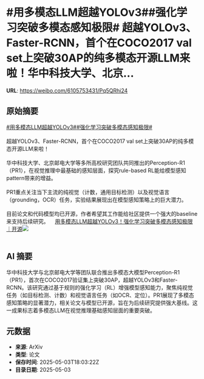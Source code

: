 # #用多模态LLM超越YOLOv3##强化学习突破多模态感知极限# 超越YOLOv3、Faster-RCNN，首个在COCO2017 val set上突破30AP的纯多模态开源LLM来啦！华中科技大学、北京...

**URL**: https://weibo.com/6105753431/Pq5QRhi24

## 原始摘要

<a href="https://m.weibo.cn/search?containerid=231522type%3D1%26t%3D10%26q%3D%23%E7%94%A8%E5%A4%9A%E6%A8%A1%E6%80%81LLM%E8%B6%85%E8%B6%8AYOLOv3%23&amp;extparam=%23%E7%94%A8%E5%A4%9A%E6%A8%A1%E6%80%81LLM%E8%B6%85%E8%B6%8AYOLOv3%23" data-hide=""><span class="surl-text">#用多模态LLM超越YOLOv3#</span></a><a href="https://m.weibo.cn/search?containerid=231522type%3D1%26t%3D10%26q%3D%23%E5%BC%BA%E5%8C%96%E5%AD%A6%E4%B9%A0%E7%AA%81%E7%A0%B4%E5%A4%9A%E6%A8%A1%E6%80%81%E6%84%9F%E7%9F%A5%E6%9E%81%E9%99%90%23&amp;extparam=%23%E5%BC%BA%E5%8C%96%E5%AD%A6%E4%B9%A0%E7%AA%81%E7%A0%B4%E5%A4%9A%E6%A8%A1%E6%80%81%E6%84%9F%E7%9F%A5%E6%9E%81%E9%99%90%23" data-hide=""><span class="surl-text">#强化学习突破多模态感知极限#</span></a> <br><br>超越YOLOv3、Faster-RCNN，首个在COCO2017 val set上突破30AP的纯多模态开源LLM来啦！<br><br>华中科技大学、北京邮电大学等多所高校研究团队共同推出的Perception-R1（PR1），在视觉推理中最基础的感知层面，探究rule-based RL能给模型感知pattern带来的增益。<br><br>PR1重点关注当下主流的纯视觉（计数，通用目标检测）以及视觉语言（grounding，OCR）任务，实验结果展现出在模型感知策略上的巨大潜力。<br><br>目前论文和代码模型均已开源，作者希望其工作能给社区提供一个强大的baseline来支持后续研究。<a href="https://weibo.cn/sinaurl?u=https%3A%2F%2Fmp.weixin.qq.com%2Fs%2FIA2cnGfoC-hv8n_g4yCcDg" data-hide=""><span class="url-icon"><img style="width: 1rem;height: 1rem" src="https://h5.sinaimg.cn/upload/2015/09/25/3/timeline_card_small_web_default.png" referrerpolicy="no-referrer"></span><span class="surl-text">用多模态LLM超越YOLOv3！强化学习突破多模态感知极限｜开源</span></a><img style="" src="https://tvax2.sinaimg.cn/large/006Fd7o3ly1i126gvuochj30om06twfc.jpg" referrerpolicy="no-referrer"><br><br>

## AI 摘要

华中科技大学与北京邮电大学等团队联合推出多模态大模型Perception-R1（PR1），首次在COCO2017验证集上突破30AP，超越YOLOv3和Faster-RCNN。该研究通过基于规则的强化学习（RL）增强模型感知能力，聚焦纯视觉任务（如目标检测、计数）和视觉语言任务（如OCR、定位）。PR1展现了多模态感知策略的显著潜力，相关论文与模型已开源，旨在为后续研究提供强大基线。这一成果标志着多模态LLM在视觉推理基础感知层面的重要突破。

## 元数据

- **来源**: ArXiv
- **类型**: 论文
- **保存时间**: 2025-05-03T18:03:22Z
- **目录日期**: 2025-05-03
